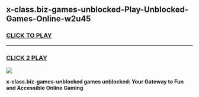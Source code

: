 
## x-class.biz-games-unblocked-Play-Unblocked-Games-Online-w2u45
<h3>
<a href="https://premium76.site?title=x-class.biz-games-unblocked&ref=25A">CLICK TO PLAY</a></h3>
<hr>

<h3>
<a href="https://premium76.site?title=x-class.biz-games-unblocked&ref=25A">CLICK 2 PLAY</a>
  
</h3>

<a href="https://premium76.site?title=x-class.biz-games-unblocked&ref=25A"><img src="https://clearcache.store/games.png"></a>


**x-class.biz-games-unblocked games unblocked: Your Gateway to Fun and Accessible Online Gaming**
